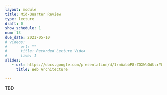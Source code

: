 ```yaml
---
layout: module
title: Mid-Quarter Review
type: lecture
draft: 0
show_schedule: 1
num: 13
due_date: 2021-05-10
# videos: 
#    - url: ""
#      title: Recorded Lecture Video
#      live: 1
slides:
   - url: https://docs.google.com/presentation/d/1rnAabbP8rZOXWbOdUcrYbmBAZbjCb1bmKoEQw4AH28M/edit?usp=sharing
     title: Web Architecture

---
```


TBD